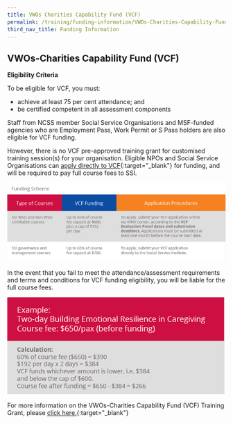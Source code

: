 ```yaml
---
title: VWOs Charities Capability Fund (VCF)
permalink: /training/funding-information/VWOs-Charities-Capability-Fund-(VCF)/
third_nav_title: Funding Information
---
```


## VWOs-Charities Capability Fund (VCF)

**Eligibility Criteria**  
  
To be eligible for VCF, you must:

-   achieve at least 75 per cent attendance; and
-   be certified competent in all assessment components  

Staff from NCSS member Social Service Organisations and MSF-funded agencies who are Employment Pass, Work Permit or S Pass holders are also eligible for VCF funding.  

However, there is no VCF pre-approved training grant for customised training session(s) for your organisation. Eligible NPOs and Social Service Organisations can  [apply directly to VCF](https://www.ncss.gov.sg/Grants-Search/VCF-Professional-Capability-Grant-Local-Training){:target="_blank"}      for funding, and will be required to pay full course fees to SSI.   

![Funding_scheme](/images/training/grants/Funding_funding-scheme.jpg)

In the event that you fail to meet the attendance/assessment requirements and terms and conditions for VCF funding eligibility, you will be liable for the full course fees.

![Funding_example](/images/training/grants/Funding_example.jpg)   

For more information on the VWOs-Charities Capability Fund (VCF) Training Grant, please  [click here.](https://www.ncss.gov.sg/Grants-Search/VCF-Professional-Capability-Grant-Local-Training){:target="_blank"}      
